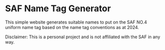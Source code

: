 # SAF Name Tag Generator

This simple website generates suitable names to put on the SAF NO.4 uniform name tag based on the name tag conventions as at 2024.

Disclaimer: This is a personal project and is not affiliated with the SAF in any way.
